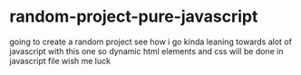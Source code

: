 # random-project-pure-javascript
going to create a random project see how i go kinda leaning towards alot of javascript with this one so dynamic html elements and css will be done in javascript file wish me luck
